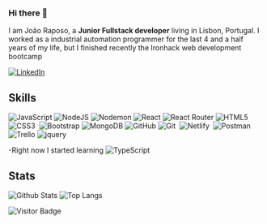 ### Hi there 👋

I am João Raposo, a **Junior Fullstack developer** living in Lisbon, Portugal. I worked as a industrial automation programmer for the last 4 and a half years of my life, but I finished recently the Ironhack web development bootcamp

[![LinkedIn](https://img.shields.io/badge/linkedin-%230077B5.svg?style=for-the-badge&logo=linkedin&logoColor=white)](https://www.linkedin.com/in/jfraposo/)

## Skills

![JavaScript](https://img.shields.io/badge/javascript-%23323330.svg?style=for-the-badge&logo=javascript&logoColor=%23F7DF1E)
![NodeJS](https://img.shields.io/badge/node.js-6DA55F?style=for-the-badge&logo=node.js&logoColor=white)
![Nodemon](https://img.shields.io/badge/NODEMON-%23323330.svg?style=for-the-badge&logo=nodemon&logoColor=%BBDEAD)
![React](https://img.shields.io/badge/react-%2320232a.svg?style=for-the-badge&logo=react&logoColor=%2361DAFB)
![React Router](https://img.shields.io/badge/React_Router-CA4245?style=for-the-badge&logo=react-router&logoColor=white)
![HTML5](https://img.shields.io/badge/html5-%23E34F26.svg?style=for-the-badge&logo=html5&logoColor=white)
![CSS3](https://img.shields.io/badge/css3-%231572B6.svg?style=for-the-badge&logo=css3&logoColor=white)
![<Rest API>](https://img.shields.io/badge/-RestAPI-2287c9?style=flat-square&logo=cyclic&logoColor=white)
![Bootstrap](https://img.shields.io/badge/bootstrap-%23563D7C.svg?style=for-the-badge&logo=bootstrap&logoColor=white)
![MongoDB](https://img.shields.io/badge/MongoDB-%234ea94b.svg?style=for-the-badge&logo=mongodb&logoColor=white)
![GitHub](https://img.shields.io/badge/github-%23121011.svg?style=for-the-badge&logo=github&logoColor=white)
![Git](https://img.shields.io/badge/git-%23F05033.svg?style=for-the-badge&logo=git&logoColor=white)
![<Cloudinary>](https://img.shields.io/badge/-Cloudinary-2287c9?style=flat-square&logo=cloudinary&logoColor=white)
![Netlify](https://img.shields.io/badge/netlify-%23000000.svg?style=for-the-badge&logo=netlify&logoColor=#00C7B7)
![<Cyclic>](https://img.shields.io/badge/-Cyclic-2287c9?style=flat-square&logo=cyclic&logoColor=white)
![Postman](https://img.shields.io/badge/Postman-FF6C37?style=for-the-badge&logo=postman&logoColor=white)
![Trello](https://img.shields.io/badge/Trello-%23026AA7.svg?style=for-the-badge&logo=Trello&logoColor=white)
![jquery](https://img.shields.io/badge/jQuery-0769AD?style=flat-square&logo=jquery&logoColor=white)

-Right now I started learning 
  ![TypeScript](https://img.shields.io/badge/typescript-%23007ACC.svg?style=for-the-badge&logo=typescript&logoColor=white)
    

## Stats

![Github Stats](https://github-readme-stats.vercel.app/api?username=JRaposo22&count_private=true&show_icons=true&include_all_commits=true&theme=prussian&layout=compact)
![Top Langs](https://github-readme-stats.vercel.app/api/top-langs/?username=JRaposo22&hide=TeX&layout=compact&theme=prussian)

![Visitor Badge](https://visitor-badge.laobi.icu/badge?page_id=JRaposo22.JRaposo22)
